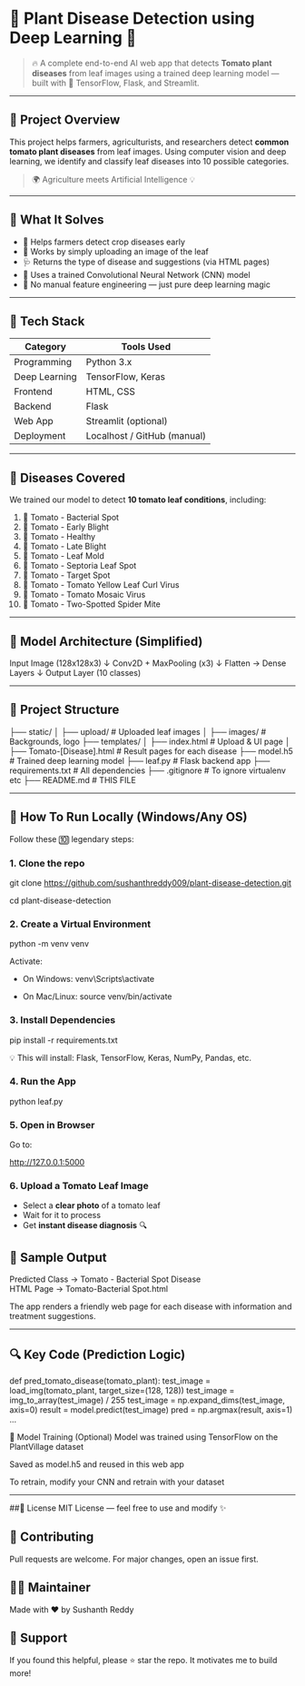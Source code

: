 # 🌱 Plant Disease Detection using Deep Learning 🌿

> 🔥 A complete end-to-end AI web app that detects **Tomato plant diseases** from leaf images using a trained deep learning model — built with 🧠 TensorFlow, Flask, and Streamlit.

---

## 🧠 Project Overview

This project helps farmers, agriculturists, and researchers detect **common tomato plant diseases** from leaf images. Using computer vision and deep learning, we identify and classify leaf diseases into 10 possible categories.

> 🌍 Agriculture meets Artificial Intelligence 💡

---

## 🧩 What It Solves

- 🌾 Helps farmers detect crop diseases early
- 📸 Works by simply uploading an image of the leaf
- 🩺 Returns the type of disease and suggestions (via HTML pages)
- 🧠 Uses a trained Convolutional Neural Network (CNN) model
- 🧪 No manual feature engineering — just pure deep learning magic

---

## 🧰 Tech Stack

| Category       | Tools Used                            |
|----------------|----------------------------------------|
| Programming    | Python 3.x                             |
| Deep Learning  | TensorFlow, Keras                      |
| Frontend       | HTML, CSS                              |
| Backend        | Flask                                  |
| Web App        | Streamlit (optional)                   |
| Deployment     | Localhost / GitHub (manual)            |

---

## 🌾 Diseases Covered

We trained our model to detect **10 tomato leaf conditions**, including:

1. 🍅 Tomato - Bacterial Spot  
2. 🍅 Tomato - Early Blight  
3. 🍅 Tomato - Healthy  
4. 🍅 Tomato - Late Blight  
5. 🍅 Tomato - Leaf Mold  
6. 🍅 Tomato - Septoria Leaf Spot  
7. 🍅 Tomato - Target Spot  
8. 🍅 Tomato - Tomato Yellow Leaf Curl Virus  
9. 🍅 Tomato - Tomato Mosaic Virus  
10. 🍅 Tomato - Two-Spotted Spider Mite

---

## 🧬 Model Architecture (Simplified)


Input Image (128x128x3)
↓
Conv2D + MaxPooling (x3)
↓
Flatten → Dense Layers
↓
Output Layer (10 classes)


---

## 📁 Project Structure

├── static/
│   ├── upload/               # Uploaded leaf images
│   ├── images/               # Backgrounds, logo
├── templates/
│   ├── index.html            # Upload & UI page
│   ├── Tomato-[Disease].html # Result pages for each disease
├── model.h5                  # Trained deep learning model
├── leaf.py                   # Flask backend app
├── requirements.txt          # All dependencies
├── .gitignore                # To ignore virtualenv etc
├── README.md                 # THIS FILE


---

## 🚀 How To Run Locally (Windows/Any OS)

Follow these 🔟 legendary steps:

### 1. Clone the repo

git clone https://github.com/sushanthreddy009/plant-disease-detection.git 

cd plant-disease-detection


### 2. Create a Virtual Environment

python -m venv venv


Activate:

- On Windows: venv\Scripts\activate


- On Mac/Linux: source venv/bin/activate


### 3. Install Dependencies

pip install -r requirements.txt


💡 This will install: Flask, TensorFlow, Keras, NumPy, Pandas, etc.

### 4. Run the App

python leaf.py


### 5. Open in Browser

Go to:

http://127.0.0.1:5000


### 6. Upload a Tomato Leaf Image

- Select a **clear photo** of a tomato leaf  
- Wait for it to process  
- Get **instant disease diagnosis** 🔍


## 🧠 Sample Output

Predicted Class → Tomato - Bacterial Spot Disease  
HTML Page → Tomato-Bacterial Spot.html  

The app renders a friendly web page for each disease with information and treatment suggestions.

---

## 🔍 Key Code (Prediction Logic)


def pred_tomato_disease(tomato_plant):
    test_image = load_img(tomato_plant, target_size=(128, 128))
    test_image = img_to_array(test_image) / 255
    test_image = np.expand_dims(test_image, axis=0)
    result = model.predict(test_image)
    pred = np.argmax(result, axis=1)
    ...

🧪 Model Training (Optional)
Model was trained using TensorFlow on the PlantVillage dataset

Saved as model.h5 and reused in this web app

To retrain, modify your CNN and retrain with your dataset


---


##🧾 License
MIT License — feel free to use and modify ✨

## 🤝 Contributing
Pull requests are welcome. For major changes, open an issue first.

## 🧑‍💻 Maintainer
Made with ❤️ by Sushanth Reddy

## 🌟 Support
If you found this helpful, please ⭐ star the repo. It motivates me to build more!


